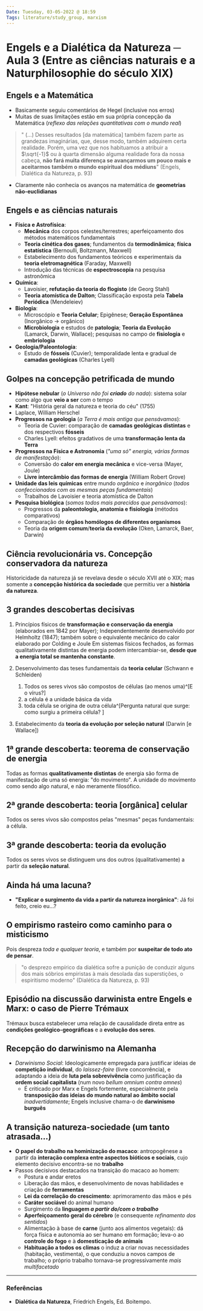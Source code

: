 ```yaml
---
Date: Tuesday, 03-05-2022 @ 18:59
Tags: literature/study_group, marxism
---
```

# Engels e a Dialética da Natureza ─ Aula 3 (Entre as ciências naturais e a Naturphilosophie do século XIX)
## Engels e a Matemática
- Basicamente seguiu comentários de Hegel (inclusive nos erros)
- Muitas de suas limitações estão em sua própria concepção da Matemática (*reflexo das relações quantitativas com o mundo real*)
> " (...) Desses resultados [da matemática] também fazem parte as grandezas imaginárias, que, desse modo, também adquirem certa realidade. Porém, uma vez que nos habituamos a atribuir a $\sqrt{-1}$ ou à quarta dimensão alguma realidade fora da nossa cabeça, **não fará muita diferença se avançarmos um pouco mais e aceitarmos também o mundo espiritual dos médiuns**" (Engels, Dialética da Natureza, p. 93)
* Claramente não conhecia os avanços na matemática de **geometrias não-euclidianas** 

## Engels e as ciências naturais
- **Física e Astrofísica**:
	- **Mecânica** dos corpos celestes/terrestres; aperfeiçoamento dos métodos matemáticos fundamentais
	- **Teoria cinética dos gases**; fundamentos da **termodinâmica**; **física estatística** (Bernoulli, Boltzmann, Maxwell)
	- Estabelecimento dos fundamentos teóricos e experimentais da **teoria eletromagnética** (Faraday, Maxwell)
	- Introdução das técnicas de **espectroscopia** na pesquisa astronômica 
- **Química**:
	- Lavoisier, **refutação da teoria do flogisto** (de Georg Stahl)
	- **Teoria atomística de Dalton**; Classificação exposta pela **Tabela Periódica** (Mendeleiev)
- **Biologia**:
	- Microscópío e **Teoria Celular**; Epigênese; **Geração Espontânea** (Inorgânico -> orgânico)
	- **Microbiologia** e estudos de **patologia**; **Teoria da Evolução** (Lamarck, Darwin, Wallace); pesquisas no campo de **fisiologia** e **embriologia**
- **Geologia/Paleontologia**:
	- Estudo de **fósseis** (Cuvier); temporalidade lenta e gradual de **camadas geológicas** (Charles Lyell)

## Golpes na concepção petrificada de mundo
- **Hipótese nebular** (*o Universo não foi **criado** do nada*): sistema solar como algo que **veio a ser** com o tempo
- **Kant**: "História geral da natureza e teoria do céu" (1755)
- Laplace, William Herschel
- **Progressos na geologia** (*a Terra é mais antiga que pensávamos*):
	- Teoria de Cuvier: comparação de **camadas geológicas distintas** e dos respectivos **fósseis**
	- Charles Lyell: efeitos gradativos de uma **transformação lenta da Terra**
- **Progressos na Física e Astronomia** (*"uma só" energia, várias formas de manifestação*):
	- Conversão do **calor em energia mecânica** e vice-versa (Mayer, Joule)
	- **Livre intercâmbio das formas de energia** (William Robert Grove)
- **Unidade das leis químicas** entre mundo *orgânico* e *inorgânico* (*todos confeccionados com as mesmas peças fundamentais*)
	- Trabalhos de Lavoisier e teoria atomística de Dalton
- **Pesquisa biológica** (*somos todos mais parecidos que pensávamos*):
	-  Progressos da **paleontologia, anatomia e fisiologia** (métodos comparativos)
	- Comparação de **órgãos homólogos de diferentes organismos**
	- Teoria da **origem comum**/**teoria da evolução** (Oken, Lamarck, Baer, Darwin)

## Ciência revolucionária vs. Concepção conservadora da natureza
Historicidade da natureza já se revelava desde o século XVII até o XIX; mas somente a **concepção histórica da sociedade** que permitiu ver a **história da natureza**.

## 3 grandes descobertas decisivas
1. Princípios físicos de **transformação e conservação da energia** (elaborados em 1842 por Mayer); Independentemente desenvolvido por Helmholtz (1847); também sobre o equivalente mecânico do calor elaborado por Colding e Joule
	   Em sistemas físicos fechados, as formas qualitativamente distintas de energia podem intercambiar-se, **desde que a energia total se mantenha constante**. 

2. Desenvolvimento das teses fundamentais da **teoria celular** (Schwann e Schleiden)
	1. Todos os seres vivos são compostos de células (ao menos uma)^[E o vírus?]
	2. a célula é a unidade básica da vida
	3. toda célula se origina de outra célula^[Pergunta natural que surge: como surgiu a primeira célula? ]

3. Estabelecimento da **teoria da evolução por seleção natural** (Darwin [e Wallace])

## 1ª grande descoberta: teorema de conservação de energia
Todas as formas **qualitativamente distintas** de energia são forma de manifestação de uma só energia: "do movimento". A unidade do movimento como sendo algo natural, e não meramente filosófico.

## 2ª grande descoberta: teoria [orgânica] celular
Todos os seres vivos são compostos pelas "mesmas" peças fundamentais: a célula.

## 3ª grande descoberta: teoria da evolução
Todos os seres vivos se distinguem uns dos outros (qualitativamente)  a partir da **seleção natural**. 

## Ainda há uma lacuna?
- **"Explicar o surgimento da vida a partir da natureza inorgânica"**: Já foi feito, creio eu...?

## O empirismo rasteiro como caminho para o misticismo
Pois despreza *toda e qualquer teoria*, e também por **suspeitar de todo ato de pensar**. 

> "o desprezo empírico da dialética sofre a punição de conduzir alguns dos mais sóbrios empiristas à mais desolada das superstições, o espiritismo moderno" (Dialética da Natureza, p. 93)

## Episódio na discussão darwinista entre Engels e Marx: o caso de Pierre Trémaux
Trémaux busca estabelecer uma relação de causalidade direta entre as **condições geológico-geográficas** e a **evolução dos seres**. 

## Recepção do darwinismo na Alemanha
- *Darwinismo Social*: Ideologicamente empregada para justificar ideias de **competição individual**, do *laissez-faire* (livre concorrência), e adaptando a ideia de **luta pela sobrevivência** como justificação da **ordem social capitalista** (num novo *bellum omnium contra omnes*)
	- É criticado por Marx e Engels fortemente, especialmente pela **transposição das ideias do mundo natural ao âmbito social** *inadvertidamente*; Engels inclusive chama-o de **darwinismo burguês**

## A transição natureza-sociedade (um tanto atrasada...)
- **O papel do trabalho na hominização do macaco**: antropogênese a partir da **interação complexa entre aspectos bióticos e sociais**, cujo elemento decisivo encontra-se no **trabalho**
- Passos decisivos destacados na transição do macaco ao homem:
	- Postura e andar eretos
	- Liberação das mãos, e desenvolvimento de novas habilidades e criação de **ferramentas**
	- **Lei da correlação do crescimento**: aprimoramento das mãos e pés
	- **Caráter sociável** do animal humano
	- Surgimento da **linguagem *a partir do/com o trabalho***
	- **Aperfeiçoamento geral do cérebro** (e consequente *refinamento dos sentidos*)
	- Alimentação à base de **carne** (junto aos alimentos vegetais): dá força física e autonomia ao ser humano em formação; leva-o ao **controle do fogo** e à **domesticação de animais**
	- **Habituação a todos os climas** o induz a criar novas necessidades (habitação, vestimenta), o que conduziu a novos campos de trabalho; o próprio trabalho tornava-se progressivamente *mais multifacetado*


---
### Referências
- **Dialética da Natureza**, Friedrich Engels, Ed. Boitempo.